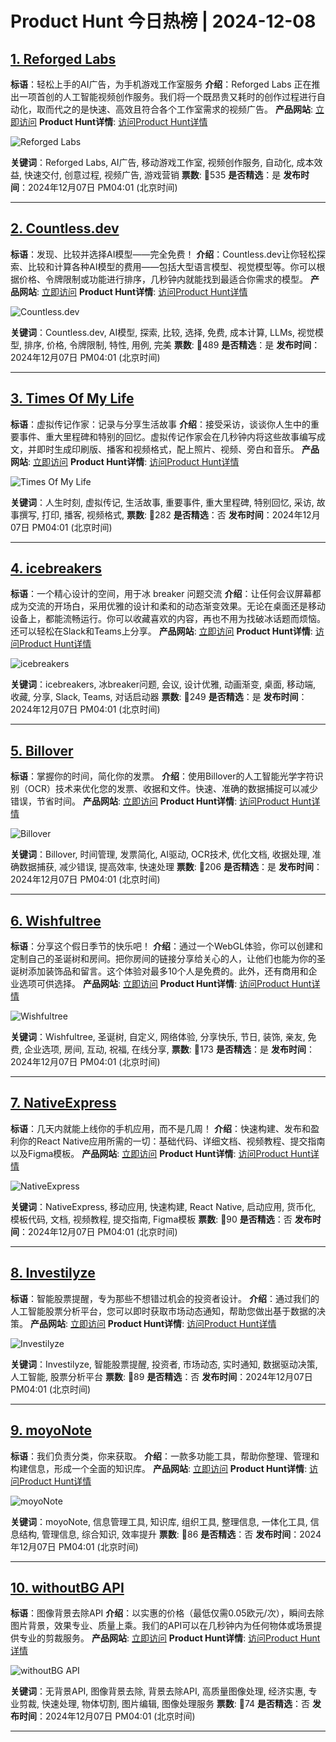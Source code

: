 # Product Hunt 今日热榜 | 2024-12-08

## [1. Reforged Labs](https://www.producthunt.com/posts/reforged-labs?utm_campaign=producthunt-api&utm_medium=api-v2&utm_source=Application%3A+phtrends+%28ID%3A+147529%29)
**标语**：轻松上手的AI广告，为手机游戏工作室服务
**介绍**：Reforged Labs 正在推出一项首创的人工智能视频创作服务。我们将一个既昂贵又耗时的创作过程进行自动化，取而代之的是快速、高效且符合各个工作室需求的视频广告。
**产品网站**: [立即访问](https://www.producthunt.com/r/UNOZJ7WZ5H4PDZ?utm_campaign=producthunt-api&utm_medium=api-v2&utm_source=Application%3A+phtrends+%28ID%3A+147529%29)
**Product Hunt详情**: [访问Product Hunt详情](https://www.producthunt.com/posts/reforged-labs?utm_campaign=producthunt-api&utm_medium=api-v2&utm_source=Application%3A+phtrends+%28ID%3A+147529%29)

![Reforged Labs](https://ph-files.imgix.net/82e3525e-c15c-4c2f-ae50-3b7daad4e7f4.png?auto=format&fit=crop&frame=1&h=512&w=1024)

**关键词**：Reforged Labs, AI广告, 移动游戏工作室, 视频创作服务, 自动化, 成本效益, 快速交付, 创意过程, 视频广告, 游戏营销
**票数**: 🔺535
**是否精选**：是
**发布时间**：2024年12月07日 PM04:01 (北京时间)

---

## [2. Countless.dev](https://www.producthunt.com/posts/countless-dev?utm_campaign=producthunt-api&utm_medium=api-v2&utm_source=Application%3A+phtrends+%28ID%3A+147529%29)
**标语**：发现、比较并选择AI模型——完全免费！
**介绍**：Countless.dev让你轻松探索、比较和计算各种AI模型的费用——包括大型语言模型、视觉模型等。你可以根据价格、令牌限制或功能进行排序，几秒钟内就能找到最适合你需求的模型。
**产品网站**: [立即访问](https://www.producthunt.com/r/YTH6SS3FALNF4X?utm_campaign=producthunt-api&utm_medium=api-v2&utm_source=Application%3A+phtrends+%28ID%3A+147529%29)
**Product Hunt详情**: [访问Product Hunt详情](https://www.producthunt.com/posts/countless-dev?utm_campaign=producthunt-api&utm_medium=api-v2&utm_source=Application%3A+phtrends+%28ID%3A+147529%29)

![Countless.dev](https://ph-files.imgix.net/0c46985b-d2a9-4450-9cad-129937d32e7b.png?auto=format&fit=crop&frame=1&h=512&w=1024)

**关键词**：Countless.dev, AI模型, 探索, 比较, 选择, 免费, 成本计算, LLMs, 视觉模型, 排序, 价格, 令牌限制, 特性, 用例, 完美
**票数**: 🔺489
**是否精选**：是
**发布时间**：2024年12月07日 PM04:01 (北京时间)

---

## [3. Times Of My Life](https://www.producthunt.com/posts/times-of-my-life?utm_campaign=producthunt-api&utm_medium=api-v2&utm_source=Application%3A+phtrends+%28ID%3A+147529%29)
**标语**：虚拟传记作家：记录与分享生活故事
**介绍**：接受采访，谈谈你人生中的重要事件、重大里程碑和特别的回忆。虚拟传记作家会在几秒钟内将这些故事编写成文，并即时生成印刷版、播客和视频格式，配上照片、视频、旁白和音乐。
**产品网站**: [立即访问](https://www.producthunt.com/r/UQXGRPC6DUB5LC?utm_campaign=producthunt-api&utm_medium=api-v2&utm_source=Application%3A+phtrends+%28ID%3A+147529%29)
**Product Hunt详情**: [访问Product Hunt详情](https://www.producthunt.com/posts/times-of-my-life?utm_campaign=producthunt-api&utm_medium=api-v2&utm_source=Application%3A+phtrends+%28ID%3A+147529%29)

![Times Of My Life](https://ph-files.imgix.net/6a86fb22-4a1c-4f4b-b001-98dbef249aea.jpeg?auto=format&fit=crop&frame=1&h=512&w=1024)

**关键词**：人生时刻, 虚拟传记, 生活故事, 重要事件, 重大里程碑, 特别回忆, 采访, 故事撰写, 打印, 播客, 视频格式,
**票数**: 🔺282
**是否精选**：否
**发布时间**：2024年12月07日 PM04:01 (北京时间)

---

## [4. icebreakers](https://www.producthunt.com/posts/icebreakers-b45694ac-4bea-4ec9-870f-67a447107f26?utm_campaign=producthunt-api&utm_medium=api-v2&utm_source=Application%3A+phtrends+%28ID%3A+147529%29)
**标语**：一个精心设计的空间，用于冰 breaker 问题交流
**介绍**：让任何会议屏幕都成为交流的开场白，采用优雅的设计和柔和的动态渐变效果。无论在桌面还是移动设备上，都能流畅运行。你可以收藏喜欢的内容，再也不用为找破冰话题而烦恼。还可以轻松在Slack和Teams上分享。
**产品网站**: [立即访问](https://www.producthunt.com/r/GBLEBLHBVKZLTG?utm_campaign=producthunt-api&utm_medium=api-v2&utm_source=Application%3A+phtrends+%28ID%3A+147529%29)
**Product Hunt详情**: [访问Product Hunt详情](https://www.producthunt.com/posts/icebreakers-b45694ac-4bea-4ec9-870f-67a447107f26?utm_campaign=producthunt-api&utm_medium=api-v2&utm_source=Application%3A+phtrends+%28ID%3A+147529%29)

![icebreakers](https://ph-files.imgix.net/8bc32961-caa3-48a9-91cc-45a9538c08de.png?auto=format&fit=crop&frame=1&h=512&w=1024)

**关键词**：icebreakers, 冰breaker问题, 会议, 设计优雅, 动画渐变, 桌面, 移动端, 收藏, 分享, Slack, Teams, 对话启动器
**票数**: 🔺249
**是否精选**：是
**发布时间**：2024年12月07日 PM04:01 (北京时间)

---

## [5. Billover](https://www.producthunt.com/posts/billover?utm_campaign=producthunt-api&utm_medium=api-v2&utm_source=Application%3A+phtrends+%28ID%3A+147529%29)
**标语**：掌握你的时间，简化你的发票。
**介绍**：使用Billover的人工智能光学字符识别（OCR）技术来优化您的发票、收据和文件。快速、准确的数据捕捉可以减少错误，节省时间。
**产品网站**: [立即访问](https://www.producthunt.com/r/LQ5NQ2LE4WPGKS?utm_campaign=producthunt-api&utm_medium=api-v2&utm_source=Application%3A+phtrends+%28ID%3A+147529%29)
**Product Hunt详情**: [访问Product Hunt详情](https://www.producthunt.com/posts/billover?utm_campaign=producthunt-api&utm_medium=api-v2&utm_source=Application%3A+phtrends+%28ID%3A+147529%29)

![Billover](https://ph-files.imgix.net/3a6cc0e7-b419-43a1-9694-fe646f3c3180.png?auto=format&fit=crop&frame=1&h=512&w=1024)

**关键词**：Billover, 时间管理, 发票简化, AI驱动, OCR技术, 优化文档, 收据处理, 准确数据捕获, 减少错误, 提高效率, 快速处理
**票数**: 🔺206
**是否精选**：是
**发布时间**：2024年12月07日 PM04:01 (北京时间)

---

## [6. Wishfultree](https://www.producthunt.com/posts/wishfultree?utm_campaign=producthunt-api&utm_medium=api-v2&utm_source=Application%3A+phtrends+%28ID%3A+147529%29)
**标语**：分享这个假日季节的快乐吧！
**介绍**：通过一个WebGL体验，你可以创建和定制自己的圣诞树和房间。把你房间的链接分享给关心的人，让他们也能为你的圣诞树添加装饰品和留言。这个体验对最多10个人是免费的。此外，还有商用和企业选项可供选择。
**产品网站**: [立即访问](https://www.producthunt.com/r/IBPR3UBUZ6RMWU?utm_campaign=producthunt-api&utm_medium=api-v2&utm_source=Application%3A+phtrends+%28ID%3A+147529%29)
**Product Hunt详情**: [访问Product Hunt详情](https://www.producthunt.com/posts/wishfultree?utm_campaign=producthunt-api&utm_medium=api-v2&utm_source=Application%3A+phtrends+%28ID%3A+147529%29)

![Wishfultree](https://ph-files.imgix.net/04393032-032b-4ba9-9cc9-94f0d9982572.jpeg?auto=format&fit=crop&frame=1&h=512&w=1024)

**关键词**：Wishfultree, 圣诞树, 自定义, 网络体验, 分享快乐, 节日, 装饰, 亲友, 免费, 企业选项, 房间, 互动, 祝福, 在线分享,
**票数**: 🔺173
**是否精选**：是
**发布时间**：2024年12月07日 PM04:01 (北京时间)

---

## [7. NativeExpress](https://www.producthunt.com/posts/nativeexpress?utm_campaign=producthunt-api&utm_medium=api-v2&utm_source=Application%3A+phtrends+%28ID%3A+147529%29)
**标语**：几天内就能上线你的手机应用，而不是几周！
**介绍**：快速构建、发布和盈利你的React Native应用所需的一切：基础代码、详细文档、视频教程、提交指南以及Figma模板。
**产品网站**: [立即访问](https://www.producthunt.com/r/BRDKRRYU7VAEQJ?utm_campaign=producthunt-api&utm_medium=api-v2&utm_source=Application%3A+phtrends+%28ID%3A+147529%29)
**Product Hunt详情**: [访问Product Hunt详情](https://www.producthunt.com/posts/nativeexpress?utm_campaign=producthunt-api&utm_medium=api-v2&utm_source=Application%3A+phtrends+%28ID%3A+147529%29)

![NativeExpress](https://ph-files.imgix.net/01e43e67-69c2-46c0-b658-cb0ca16ed60c.png?auto=format&fit=crop&frame=1&h=512&w=1024)

**关键词**：NativeExpress, 移动应用, 快速构建, React Native, 启动应用, 货币化, 模板代码, 文档, 视频教程, 提交指南, Figma模板
**票数**: 🔺90
**是否精选**：否
**发布时间**：2024年12月07日 PM04:01 (北京时间)

---

## [8. Investilyze](https://www.producthunt.com/posts/investilyze?utm_campaign=producthunt-api&utm_medium=api-v2&utm_source=Application%3A+phtrends+%28ID%3A+147529%29)
**标语**：智能股票提醒，专为那些不想错过机会的投资者设计。
**介绍**：通过我们的人工智能股票分析平台，您可以即时获取市场动态通知，帮助您做出基于数据的决策。
**产品网站**: [立即访问](https://www.producthunt.com/r/JANVJTN7PJGHA5?utm_campaign=producthunt-api&utm_medium=api-v2&utm_source=Application%3A+phtrends+%28ID%3A+147529%29)
**Product Hunt详情**: [访问Product Hunt详情](https://www.producthunt.com/posts/investilyze?utm_campaign=producthunt-api&utm_medium=api-v2&utm_source=Application%3A+phtrends+%28ID%3A+147529%29)

![Investilyze](https://ph-files.imgix.net/aa836c36-87e2-48a5-a552-4efe2a10a8cb.png?auto=format&fit=crop&frame=1&h=512&w=1024)

**关键词**：Investilyze, 智能股票提醒, 投资者, 市场动态, 实时通知, 数据驱动决策, 人工智能, 股票分析平台
**票数**: 🔺89
**是否精选**：否
**发布时间**：2024年12月07日 PM04:01 (北京时间)

---

## [9. moyoNote](https://www.producthunt.com/posts/moyonote?utm_campaign=producthunt-api&utm_medium=api-v2&utm_source=Application%3A+phtrends+%28ID%3A+147529%29)
**标语**：我们负责分类，你来获取。
**介绍**：一款多功能工具，帮助你整理、管理和构建信息，形成一个全面的知识库。
**产品网站**: [立即访问](https://www.producthunt.com/r/BBYGO7BAMTDH6T?utm_campaign=producthunt-api&utm_medium=api-v2&utm_source=Application%3A+phtrends+%28ID%3A+147529%29)
**Product Hunt详情**: [访问Product Hunt详情](https://www.producthunt.com/posts/moyonote?utm_campaign=producthunt-api&utm_medium=api-v2&utm_source=Application%3A+phtrends+%28ID%3A+147529%29)

![moyoNote](https://ph-files.imgix.net/30e72ebb-8ca0-4c15-bdfe-b01cd2f746eb.png?auto=format&fit=crop&frame=1&h=512&w=1024)

**关键词**：moyoNote, 信息管理工具, 知识库, 组织工具, 整理信息, 一体化工具, 信息结构, 管理信息, 综合知识, 效率提升
**票数**: 🔺86
**是否精选**：否
**发布时间**：2024年12月07日 PM04:01 (北京时间)

---

## [10. withoutBG API](https://www.producthunt.com/posts/withoutbg-api?utm_campaign=producthunt-api&utm_medium=api-v2&utm_source=Application%3A+phtrends+%28ID%3A+147529%29)
**标语**：图像背景去除API
**介绍**：以实惠的价格（最低仅需0.05欧元/次），瞬间去除图片背景，效果专业、质量上乘。我们的API可以在几秒钟内为任何物体或场景提供专业的剪裁服务。
**产品网站**: [立即访问](https://www.producthunt.com/r/HQHTO7UFABFALI?utm_campaign=producthunt-api&utm_medium=api-v2&utm_source=Application%3A+phtrends+%28ID%3A+147529%29)
**Product Hunt详情**: [访问Product Hunt详情](https://www.producthunt.com/posts/withoutbg-api?utm_campaign=producthunt-api&utm_medium=api-v2&utm_source=Application%3A+phtrends+%28ID%3A+147529%29)

![withoutBG API](https://ph-files.imgix.net/da1cd95e-6cdb-4218-80b1-7922a960385b.png?auto=format&fit=crop&frame=1&h=512&w=1024)

**关键词**：无背景API, 图像背景去除, 背景去除API, 高质量图像处理, 经济实惠, 专业剪裁, 快速处理, 物体切割, 图片编辑, 图像处理服务
**票数**: 🔺74
**是否精选**：否
**发布时间**：2024年12月07日 PM04:01 (北京时间)

---

